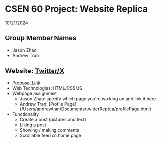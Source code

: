 # CSEN 60 Project: Website Replica
10/21/2024

## Group Member Names
- Jason Zhao
- Andrew Tran

## Website: [Twitter/X](https://www.x.com/)
- [Proposal Link](https://docs.google.com/document/d/18_yQGifH2grJFeyqvN1OvrMeGvMeessKgWTFXEy5IZI/edit?usp=sharing)
- Web Technologies: HTML/CSS/JS
- Webpage assignment
  - Jason Zhao: specify which page you're working on and link it here.
  - Andrew Tran: [Profile Page] (/Users/andrewtran/Documents/twitterReplica/profilePage.html)
- Functionality
  - Create a post (pictures and text)
  - Liking a post
  - Showing / making comments
  - Scrollable feed on home page
